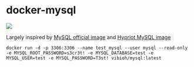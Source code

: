 # docker-mysql

[![](https://badge.imagelayers.io/vibioh/mysql:latest.svg)](https://imagelayers.io/?images=vibioh/mysql:latest 'Get your own badge on imagelayers.io')

Largely inspired by [MySQL official image](https://github.com/docker-library/mysql) and [Hypriot MySQL image](https://github.com/hypriot/rpi-mysql)

```
docker run -d -p 3306:3306 --name test_mysql --user mysql --read-only -e MYSQL_ROOT_PASSWORD=s3cr3t! -e MYSQL_DATABASE=test -e MYSQL_USER=test -e MYSQL_PASSWORD=T3st! vibioh/mysql:latest
```